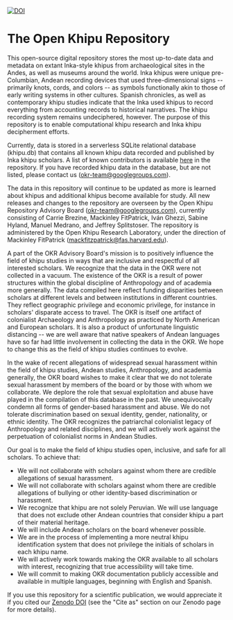 [![DOI](https://zenodo.org/badge/296378423.svg)](https://zenodo.org/badge/latestdoi/296378423)

# The Open Khipu Repository

This open-source digital repository stores the most up-to-date data and metadata on extant Inka-style khipus from archaeological sites in the Andes, as well as museums around the world. Inka khipus were unique pre-Columbian, Andean recording devices that used three-dimensional signs -- primarily knots, cords, and colors -- as symbols functionally akin to those of early writing systems in other cultures. Spanish chronicles, as well as contemporary khipu studies indicate that the Inka used khipus to record everything from accounting records to historical narratives. The khipu recording system remains undeciphered, however. The purpose of this repository is to enable computational khipu research and Inka khipu decipherment efforts.

Currently, data is stored in a serverless SQLite relational database (khipu.db) that contains all known khipu data recorded and published by Inka khipu scholars. A list of known contributors is available [here](https://github.com/khipulab/open-khipu-repository/blob/master/contributors) in the repository. If you have recorded khipu data in the database, but are not listed, please contact us (okr-team@googlegroups.com).

The data in this repository will continue to be updated as more is learned about khipus and additional khipus become available for study. All new releases and changes to the repository are overseen by the Open Khipu Repository Advisory Board (okr-team@googlegroups.com), currently consisting of Carrie Brezine, Mackinley FitPatrick, Iván Ghezzi, Sabine Hyland, Manuel Medrano, and Jeffrey Splitstoser. The repository is administered by the Open Khipu Research Laboratory, under the direction of Mackinley FitPatrick (mackfitzpatrick@fas.harvard.edu).

A part of the OKR Advisory Board's mission is to positively influence the field of khipu studies in ways that are inclusive and respectful of all interested scholars.  We recognize that the data in the OKR were not collected in a vacuum. The existence of the OKR is a result of power structures within the global discipline of Anthropology and of academia more generally. The data compiled here reflect funding disparities between scholars at different levels and between institutions in different countries. They reflect geographic privilege and economic privilege, for instance in scholars' disparate access to travel. The OKR is itself one artifact of colonialist Archaeology and Anthropology as practiced by North American and European scholars. It is also a product of unfortunate linguistic distancing -- we are well aware that native speakers of Andean languages have so far had little involvement in collecting the data in the OKR. We hope to change this as the field of khipu studies continues to evolve.

In the wake of recent allegations of widespread sexual harassment within the field of khipu studies, Andean studies, Anthropology, and academia generally, the OKR board wishes to make it clear that we do not tolerate sexual harassment by members of the board or by those with whom we collaborate. We deplore the role that sexual exploitation and abuse have played in the compilation of this database in the past. We unequivocally condemn all forms of gender-based harassment and abuse. We do not tolerate discrimination based on sexual identity, gender, nationality, or ethnic identity. The OKR recognizes the patriarchal colonialist legacy of Anthropology and related disciplines, and we will actively work against the perpetuation of colonialist norms in Andean Studies.

Our goal is to make the field of khipu studies open, inclusive, and safe for all scholars. To achieve that:
* We will not collaborate with scholars against whom there are credible allegations of sexual harassment.
* We will not collaborate with scholars against whom there are credible allegations of bullying or other identity-based discrimination or harassment.
* We recognize that khipu are not solely Peruvian. We will use language that does not exclude other Andean countries that consider khipu a part of their material heritage.
* We will include Andean scholars on the board whenever possible.
* We are in the process of implementing a more neutral khipu identification system that does not privilege the initials of scholars in each khipu name.
* We will actively work towards making the OKR available to all scholars with interest, recognizing that true accessibility will take time.
* We will commit to making OKR documentation publicly accessible and available in multiple languages, beginning with English and Spanish.

If you use this repository for a scientific publication, we would appreciate it if you cited our [Zenodo DOI](https://doi.org/10.5281/zenodo.5037551) (see the "Cite as" section on our Zenodo page for more details).
